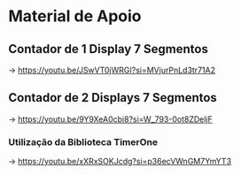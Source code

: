 # Material de Apoio

## Contador de 1 Display 7 Segmentos

-> https://youtu.be/JSwVT0jWRGI?si=MVjurPnLd3tr71A2

## Contador de 2 Displays 7 Segmentos

-> https://youtu.be/9Y9XeA0cbi8?si=W_793-0ot8ZDeljF

### Utilização da Biblioteca TimerOne
-> https://youtu.be/xXRxSOKJcdg?si=p36ecVWnGM7YmYT3

